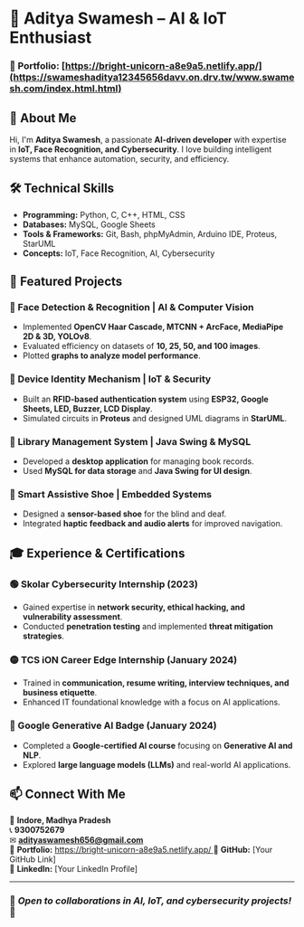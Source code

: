 # 🌟 Aditya Swamesh – AI & IoT Enthusiast  

### 🔗 Portfolio: [https://bright-unicorn-a8e9a5.netlify.app/](https://swameshaditya12345656davv.on.drv.tw/www.swamesh.com/index.html.html) 

## 🚀 About Me  
Hi, I'm **Aditya Swamesh**, a passionate **AI-driven developer** with expertise in **IoT, Face Recognition, and Cybersecurity**. I love building intelligent systems that enhance automation, security, and efficiency.  

## 🛠️ Technical Skills  
- **Programming:** Python, C, C++, HTML, CSS  
- **Databases:** MySQL, Google Sheets  
- **Tools & Frameworks:** Git, Bash, phpMyAdmin, Arduino IDE, Proteus, StarUML  
- **Concepts:** IoT, Face Recognition, AI, Cybersecurity  

## 📌 Featured Projects  

### **🔹 Face Detection & Recognition | AI & Computer Vision**  
- Implemented **OpenCV Haar Cascade, MTCNN + ArcFace, MediaPipe 2D & 3D, YOLOv8**.  
- Evaluated efficiency on datasets of **10, 25, 50, and 100 images**.  
- Plotted **graphs to analyze model performance**.  

### **🔸 Device Identity Mechanism | IoT & Security**  
- Built an **RFID-based authentication system** using **ESP32, Google Sheets, LED, Buzzer, LCD Display**.  
- Simulated circuits in **Proteus** and designed UML diagrams in **StarUML**.  

### **🔹 Library Management System | Java Swing & MySQL**  
- Developed a **desktop application** for managing book records.  
- Used **MySQL for data storage** and **Java Swing for UI design**.  

### **🔸 Smart Assistive Shoe | Embedded Systems**  
- Designed a **sensor-based shoe** for the blind and deaf.  
- Integrated **haptic feedback and audio alerts** for improved navigation.  

## 🎓 Experience & Certifications  

### **🟢 Skolar Cybersecurity Internship (2023)**  
- Gained expertise in **network security, ethical hacking, and vulnerability assessment**.  
- Conducted **penetration testing** and implemented **threat mitigation strategies**.  

### **🟡 TCS iON Career Edge Internship (January 2024)**  
- Trained in **communication, resume writing, interview techniques, and business etiquette**.  
- Enhanced IT foundational knowledge with a focus on AI applications.  

### **🔵 Google Generative AI Badge (January 2024)**  
- Completed a **Google-certified AI course** focusing on **Generative AI and NLP**.  
- Explored **large language models (LLMs)** and real-world AI applications.  

## 📫 Connect With Me  
📍 **Indore, Madhya Pradesh**  
📞 **9300752679**  
✉ **adityaswamesh656@gmail.com**  
🔗 **Portfolio:** [https://bright-unicorn-a8e9a5.netlify.app/ ](https://swameshaditya12345656davv.on.drv.tw/www.swamesh.com/index.html.html) 
🔗 **GitHub:** [Your GitHub Link]  
🔗 **LinkedIn:** [Your LinkedIn Profile]  

---

### 📌 *Open to collaborations in AI, IoT, and cybersecurity projects!* 🚀
